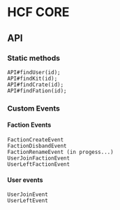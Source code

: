 # HCF CORE

## API

### Static methods
````
API#findUser(id);
API#findKit(id);
API#findCrate(id);
API#findFation(id);
````

### Custom Events

#### Faction Events
```
FactionCreateEvent
FactionDisbandEvent
FactionRenameEvent (in progess...)
UserJoinFactionEvent
UserLeftFactionEvent
```

#### User events
```
UserJoinEvent
UserLeftEvent
```
